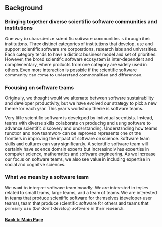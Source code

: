 ## Background

### Bringing together diverse scientific software communities and institutions
One way to characterize scientific software communities is through their institutions.  Three distinct categories of institutions that develop, use and support scientific software are corporations, research labs and universities. Each category tends to have a distinct business model and set of priorities. However, the broad scientific software ecosystem is inter-dependent and complementary, where products from one category are widely used in others.  Even more interaction is possible if the scientific software community can come to understand commonalities and differences.

### Focusing on software teams
Originally, we thought would we alternate between software sustainability and developer productivity, but we have evolved our strategy to pick a new theme for each year.  This year's workshop theme is software teams.  

Very little scientific software is developed by indivdual scientists.  Instead, teams with diverse skills collaborate on producing and using software to advance scientific discovery and understanding.  Understanding how teams function and how teamwork can be improved represents one of the frontiers in improving the impact of software on science. Software team skills and cultures can vary significantly.  A scientific software team will certainly have science domain experts but increasingly has expertise in computer science, mathematics and software engineering.  As we increase our focus on software teams, we also see value in including expertise in social and cognitive sciences.

### What we mean by a software team
We want to interpret software team broadly.  We are interested in topics related to small teams, large teams, and a team of teams.  We are interested in teams that produce scientific software for themselves (developer-user teams), team that produce scientific software for others and teams that primarily use (but don't develop) software in their research.

#### [Back to Main Page](index.md)
